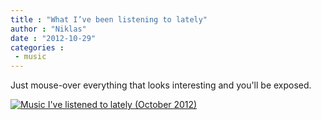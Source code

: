 ```yaml
---
title : "What I’ve been listening to lately"
author : "Niklas"
date : "2012-10-29"
categories : 
 - music
---
```


Just mouse-over everything that looks interesting and you'll be exposed.

[![Music I've listened to lately (October 2012)](https://niklasblog.com/wp-content/2012-10-24_15.10.02.png "Music I've listened to lately (October 2012)")](https://niklasblog.com/?attachment_id=12201)
